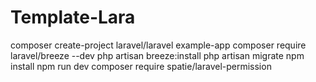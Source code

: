 # Template-Lara
composer create-project laravel/laravel example-app composer require laravel/breeze --dev php artisan breeze:install  php artisan migrate npm install npm run dev   composer require spatie/laravel-permission
